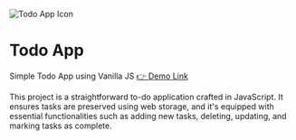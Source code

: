 ![Todo App Icon](https://github.com/arjunkandel91/todo.app.javascript/assets/45811982/33db0915-9b7c-49d9-8478-cf01f3b978e6)

# Todo App
 Simple Todo App using Vanilla JS
[👉 Demo Link](https://arjunkandel.dev/todo-js/)

This project is a straightforward to-do application crafted in JavaScript. It ensures tasks are preserved using web storage, and it's equipped with essential functionalities such as adding new tasks, deleting, updating, and marking tasks as complete.
